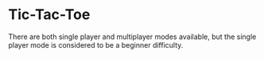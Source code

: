 # Tic-Tac-Toe
There are both single player and multiplayer modes available, but the single player mode is considered to be a beginner difficulty.

